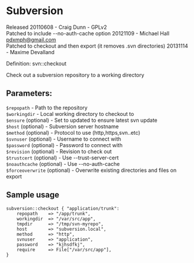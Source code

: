# Subversion

Released 20110608 - Craig Dunn - GPLv2  
Patched to include --no-auth-cache option 20121109 - Michael Hall <pdxmph@gmail.com>  
Patched to checkout and then export (it removes .svn directories) 20131114 - Maxime Devalland

Definition: svn::checkout

Check out a subversion repository to a working directory

## Parameters:
`$repopath` 			- Path to the repository  
`$workingdir`			- Local working directory to checkout to  
`$ensure` (optional)		- Set to updated to ensure latest svn update  
`$host` (optional)		- Subversion server hostname  
`$method` (optional)		- Protocol to use (http,https,svn..etc)  
`$svnuser` (optional) 	- Username to connect with  
`$password` (optional)	- Password to connect with  
`$revision` (optional)	- Revision to check out  
`$trustcert` (optional)	- Use --trust-server-cert  
`$noauthcache` (optional) - Use --no-auth-cache  
`$forceoverwrite` (optional)  - Overwrite existing directories and files on export


## Sample usage
	subversion::checkout { "application/trunk": 
		repopath	=> "/app/trunk",
		workingdir	=> "/var/src/app",
		tmpdir		=> "/tmp/svn-myrepo",
		host		=> "subversion.local",
		method		=> "http",
		svnuser		=> "application",
		password	=> "kjhsdfkj",
		require		=> File["/var/src/app"],
	}
	
